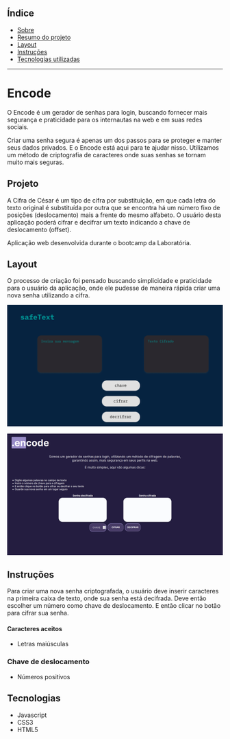 ## Índice

* [Sobre](#Encode)
* [Resumo do projeto](#Projeto)
* [Layout](#Layout)
* [Instruções](#Instruções)
* [Tecnologias utilizadas](#Tecnologias)
***

# Encode

O Encode é um gerador de senhas para login, buscando fornecer mais segurança e praticidade para os internautas na web e em suas redes sociais.

Criar uma senha segura é apenas um dos passos para se proteger e manter seus dados privados. E o Encode está aqui para te ajudar nisso. Utilizamos um método de criptografia de caracteres onde suas senhas se tornam muito mais seguras.


## Projeto
A Cifra de César é um tipo de cifra por substituição, em que cada letra do texto original é substituída por outra que se encontra há um número fixo de posições (deslocamento) mais a frente do mesmo alfabeto. O usuário desta aplicação poderá cifrar e decifrar um texto indicando a chave de deslocamento (offset). 

Aplicação web desenvolvida durante o bootcamp da Laboratória.

## Layout
O processo de criação foi pensado buscando simplicidade e praticidade para o usuário da aplicação, onde ele pudesse de maneira rápida criar uma nova senha utilizando a cifra.

![Wireframe](img/encode1.png)

![Wireframe Encode](img/encode.png)

## Instruções

Para criar uma nova senha criptografada, o usuário deve inserir caracteres na primeira caixa de texto, onde sua senha está decifrada.
Deve então escolher um número como chave de deslocamento.
E então clicar no botão para cifrar sua senha.

#### Caracteres aceitos
- Letras maiúsculas

### Chave de deslocamento
- Números positivos

## Tecnologias
- Javascript
- CSS3
- HTML5
